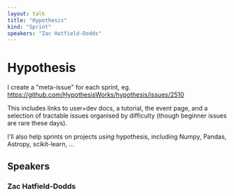 ```yaml
---
layout: talk
title: "Hypothesis"
kind: "Sprint"
speakers: "Zac Hatfield-Dodds"
---
```


# Hypothesis

I create a "meta-issue" for each sprint, eg. https://github.com/HypothesisWorks/hypothesis/issues/2510

This includes links to user+dev docs, a tutorial, the event page, and a selection of tractable issues organised by difficulty (though beginner issues are rare these days).

I'll also help sprints on projects *using* hypothesis, including Numpy, Pandas, Astropy, scikit-learn, ...

## Speakers

### Zac Hatfield-Dodds


